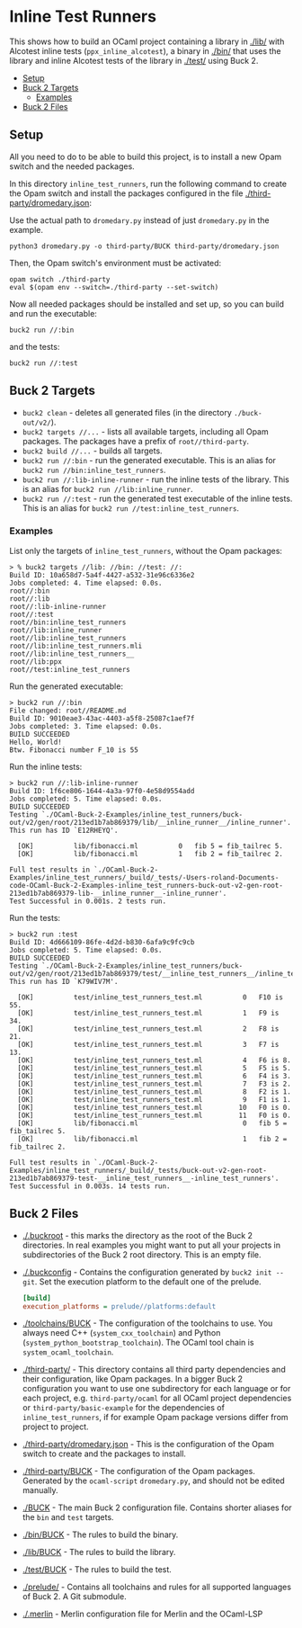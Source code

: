 # Inline Test Runners

This shows how to build an OCaml project containing a library in [./lib/](./lib/) with Alcotest inline tests (`ppx_inline_alcotest`), a binary in [./bin/](./bin/) that uses the library and inline Alcotest tests of the library in [./test/](./test/) using Buck 2.

- [Setup](#setup)
- [Buck 2 Targets](#buck-2-targets)
  - [Examples](#examples)
- [Buck 2 Files](#buck-2-files)

## Setup

All you need to do to be able to build this project, is to install a new Opam switch and the needed packages.

In this directory `inline_test_runners`, run the following command to create the Opam switch and install the packages configured in the file [./third-party/dromedary.json](./third-party/dromedary.json):

Use the actual path to `dromedary.py` instead of just `dromedary.py` in the example.

```text
python3 dromedary.py -o third-party/BUCK third-party/dromedary.json
```

Then, the Opam switch's environment must be activated:

```text
opam switch ./third-party
eval $(opam env --switch=./third-party --set-switch)
```

Now all needed packages should be installed and set up, so you can build and run the executable:

```text
buck2 run //:bin
```

and the tests:

```text
buck2 run //:test
```

## Buck 2 Targets

- `buck2 clean` - deletes all generated files (in the directory `./buck-out/v2/`).
- `buck2 targets //...` - lists all available targets, including all Opam packages. The packages have a prefix of `root//third-party`.
- `buck2 build //...` - builds all targets.
- `buck2 run //:bin` - run the generated executable. This is an alias for `buck2 run //bin:inline_test_runners`.
- `buck2 run //:lib-inline-runner` - run the inline tests of the library. This is an alias for `buck2 run //lib:inline_runner`.
- `buck2 run //:test` - run the generated test executable of the inline tests. This is an alias for `buck2 run //test:inline_test_runners`.

### Examples

List only the targets of `inline_test_runners`, without the Opam packages:

```text
> % buck2 targets //lib: //bin: //test: //:
Build ID: 10a658d7-5a4f-4427-a532-31e96c6336e2
Jobs completed: 4. Time elapsed: 0.0s.
root//:bin
root//:lib
root//:lib-inline-runner
root//:test
root//bin:inline_test_runners
root//lib:inline_runner
root//lib:inline_test_runners
root//lib:inline_test_runners.mli
root//lib:inline_test_runners__
root//lib:ppx
root//test:inline_test_runners
```

Run the generated executable:

```text
> buck2 run //:bin
File changed: root//README.md
Build ID: 9010eae3-43ac-4403-a5f8-25087c1aef7f
Jobs completed: 3. Time elapsed: 0.0s.
BUILD SUCCEEDED
Hello, World!
Btw. Fibonacci number F_10 is 55
```

Run the inline tests:

```text
> buck2 run //:lib-inline-runner
Build ID: 1f6ce806-1644-4a3a-97f0-4e58d9554add
Jobs completed: 5. Time elapsed: 0.0s.
BUILD SUCCEEDED
Testing `./OCaml-Buck-2-Examples/inline_test_runners/buck-out/v2/gen/root/213ed1b7ab869379/lib/__inline_runner__/inline_runner'.
This run has ID `E12RHEYQ'.

  [OK]          lib/fibonacci.ml          0   fib 5 = fib_tailrec 5.
  [OK]          lib/fibonacci.ml          1   fib 2 = fib_tailrec 2.

Full test results in `./OCaml-Buck-2-Examples/inline_test_runners/_build/_tests/-Users-roland-Documents-code-OCaml-Buck-2-Examples-inline_test_runners-buck-out-v2-gen-root-213ed1b7ab869379-lib-__inline_runner__-inline_runner'.
Test Successful in 0.001s. 2 tests run.
```

Run the tests:

```text
> buck2 run :test
Build ID: 4d666109-86fe-4d2d-b830-6afa9c9fc9cb
Jobs completed: 5. Time elapsed: 0.0s.
BUILD SUCCEEDED
Testing `./OCaml-Buck-2-Examples/inline_test_runners/buck-out/v2/gen/root/213ed1b7ab869379/test/__inline_test_runners__/inline_test_runners'.
This run has ID `K79WIV7M'.

  [OK]          test/inline_test_runners_test.ml          0   F10 is 55.
  [OK]          test/inline_test_runners_test.ml          1   F9 is 34.
  [OK]          test/inline_test_runners_test.ml          2   F8 is 21.
  [OK]          test/inline_test_runners_test.ml          3   F7 is 13.
  [OK]          test/inline_test_runners_test.ml          4   F6 is 8.
  [OK]          test/inline_test_runners_test.ml          5   F5 is 5.
  [OK]          test/inline_test_runners_test.ml          6   F4 is 3.
  [OK]          test/inline_test_runners_test.ml          7   F3 is 2.
  [OK]          test/inline_test_runners_test.ml          8   F2 is 1.
  [OK]          test/inline_test_runners_test.ml          9   F1 is 1.
  [OK]          test/inline_test_runners_test.ml         10   F0 is 0.
  [OK]          test/inline_test_runners_test.ml         11   F0 is 0.
  [OK]          lib/fibonacci.ml                          0   fib 5 = fib_tailrec 5.
  [OK]          lib/fibonacci.ml                          1   fib 2 = fib_tailrec 2.

Full test results in `./OCaml-Buck-2-Examples/inline_test_runners/_build/_tests/buck-out-v2-gen-root-213ed1b7ab869379-test-__inline_test_runners__-inline_test_runners'.
Test Successful in 0.003s. 14 tests run.
```

## Buck 2 Files

- [./.buckroot](./.buckroot) - this marks the directory as the root of the Buck 2 directories. In real examples you might want to put all your projects in subdirectories of the Buck 2 root directory. This is an empty file.
- [./.buckconfig](./.buckconfig) - Contains the configuration generated by `buck2 init --git`. Set the execution platform to the default one of the prelude.

  ```ini
  [build]
  execution_platforms = prelude//platforms:default
  ```

- [./toolchains/BUCK](./toolchains/BUCK) - The configuration of the toolchains to use. You always need C++ (`system_cxx_toolchain`) and  Python (`system_python_bootstrap_toolchain`). The OCaml tool chain is `system_ocaml_toolchain`.
- [./third-party/](./third-party/) - This directory contains all third party dependencies and their configuration, like Opam packages. In a bigger Buck 2 configuration you want to use one subdirectory for each language or for each project, e.g. `third-party/ocaml` for all OCaml project dependencies or `third-party/basic-example` for the dependencies of `inline_test_runners`, if for example Opam package versions differ from project to project.
- [./third-party/dromedary.json](./third-party/dromedary.json) - This is the configuration of the Opam switch to create and the packages to install.
- [./third-party/BUCK](./third-party/BUCK) - The configuration of the Opam packages. Generated by the `ocaml-script` `dromedary.py`, and should not be edited manually.
- [./BUCK](./BUCK) - The main Buck 2 configuration file. Contains shorter aliases for the `bin` and `test` targets.
- [./bin/BUCK](./bin/BUCK) - The rules to build the binary.
- [./lib/BUCK](./lib/BUCK) - The rules to build the library.
- [./test/BUCK](./test/BUCK) - The rules to build the test.
- [./prelude/](./prelude/) - Contains all toolchains and rules for all supported languages of Buck 2. A Git submodule.
- [./.merlin](./.merlin) - Merlin configuration file for Merlin and the OCaml-LSP
